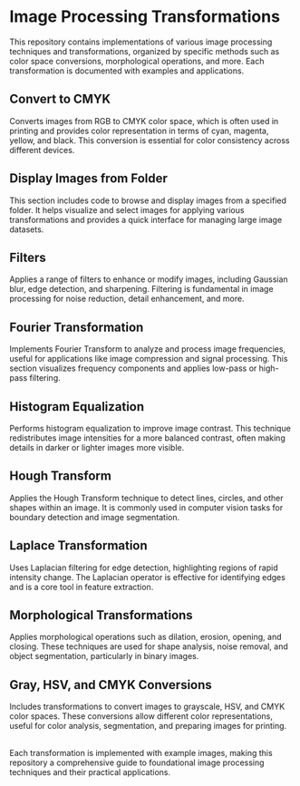 # Image Processing Transformations

This repository contains implementations of various image processing techniques and transformations, organized by specific methods such as color space conversions, morphological operations, and more. Each transformation is documented with examples and applications.

## Convert to CMYK

Converts images from RGB to CMYK color space, which is often used in printing and provides color representation in terms of cyan, magenta, yellow, and black. This conversion is essential for color consistency across different devices.

## Display Images from Folder

This section includes code to browse and display images from a specified folder. It helps visualize and select images for applying various transformations and provides a quick interface for managing large image datasets.

## Filters

Applies a range of filters to enhance or modify images, including Gaussian blur, edge detection, and sharpening. Filtering is fundamental in image processing for noise reduction, detail enhancement, and more.

## Fourier Transformation

Implements Fourier Transform to analyze and process image frequencies, useful for applications like image compression and signal processing. This section visualizes frequency components and applies low-pass or high-pass filtering.

## Histogram Equalization

Performs histogram equalization to improve image contrast. This technique redistributes image intensities for a more balanced contrast, often making details in darker or lighter images more visible.

## Hough Transform

Applies the Hough Transform technique to detect lines, circles, and other shapes within an image. It is commonly used in computer vision tasks for boundary detection and image segmentation.

## Laplace Transformation

Uses Laplacian filtering for edge detection, highlighting regions of rapid intensity change. The Laplacian operator is effective for identifying edges and is a core tool in feature extraction.

## Morphological Transformations

Applies morphological operations such as dilation, erosion, opening, and closing. These techniques are used for shape analysis, noise removal, and object segmentation, particularly in binary images.

## Gray, HSV, and CMYK Conversions

Includes transformations to convert images to grayscale, HSV, and CMYK color spaces. These conversions allow different color representations, useful for color analysis, segmentation, and preparing images for printing.

<br/>
Each transformation is implemented with example images, making this repository a comprehensive guide to foundational image processing techniques and their practical applications.

